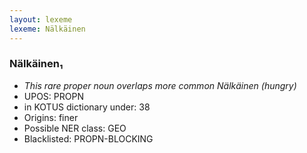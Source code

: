```yaml
---
layout: lexeme
lexeme: Nälkäinen
---
```


###  Nälkäinen₁

* _This rare proper noun overlaps more common *Nälkäinen* (hungry)_
* UPOS:  PROPN
* in KOTUS dictionary under:  38
* Origins: finer 
* Possible NER class:  GEO
* Blacklisted:  PROPN-BLOCKING

